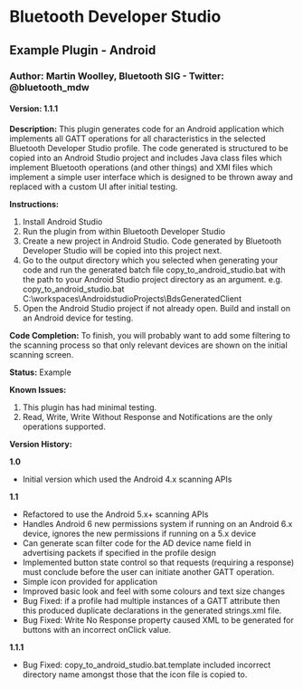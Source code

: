 # Bluetooth Developer Studio

## Example Plugin - Android

### Author: Martin Woolley, Bluetooth SIG - Twitter: @bluetooth_mdw

#### Version: 1.1.1

__Description:__ 
This plugin generates code for an Android application which implements all GATT operations for all characteristics in the selected Bluetooth Developer Studio profile. The code generated is structured to be copied into an Android Studio project and includes Java class files which implement Bluetooth operations (and other things) and XMl files which implement a simple user interface which is designed to be thrown away and replaced with a custom UI after initial testing.  

__Instructions:__<br>
1. Install Android Studio <br>
2. Run the plugin from within Bluetooth Developer Studio<br>
3. Create a new project in Android Studio. Code generated by Bluetooth Developer Studio will be copied into this project next.<br>
4. Go to the output directory which you selected when generating your code and run the generated batch file copy_to_android_studio.bat with the path to your Android Studio project directory as an argument. e.g.<br> 
copy_to_android_studio.bat C:\workspaces\AndroidstudioProjects\BdsGeneratedClient<br> 
7. Open the Android Studio project if not already open. Build and install on an Android device for testing.
 
__Code Completion:__ To finish, you will probably want to add some filtering to the scanning process so that only relevant devices are shown on the initial scanning screen.

__Status:__ Example

__Known Issues:__

1. This plugin has had minimal testing.
2. Read, Write, Write Without Response and Notifications are the only operations supported.

__Version History:__

__1.0__ 

- Initial version which used the Android 4.x scanning APIs

__1.1__ 

- Refactored to use the Android 5.x+ scanning APIs
- Handles Android 6 new permissions system if running on an Android 6.x device, ignores the new permissions if running on a 5.x device
- Can generate scan filter code for the AD device name field in advertising packets if specified in the profile design
- Implemented button state control so that requests (requiring a response) must conclude before the user can initiate another GATT operation.
- Simple icon provided for application
- Improved basic look and feel with some colours and text size changes
- Bug Fixed: if a profile had multiple instances of a GATT attribute then this produced duplicate declarations in the generated strings.xml file.
- Bug Fixed: Write No Response property caused XML to be generated for buttons with an incorrect onClick value.

__1.1.1__
- Bug Fixed: copy_to_android_studio.bat.template included incorrect directory name amongst those that the icon file is copied to.